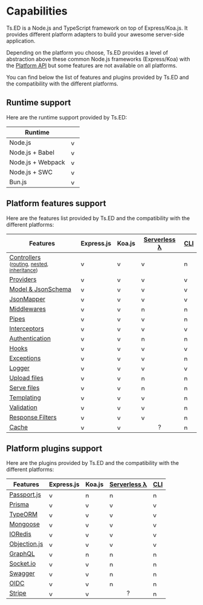 # Capabilities

Ts.ED is a Node.js and TypeScript framework on top of Express/Koa.js. It provides different platform adapters
to build your awesome server-side application.

Depending on the platform you choose, Ts.ED provides a level of abstraction above these common Node.js frameworks (Express/Koa) with the [Platform API](/docs/platform-api.md)
but some features are not available on all platforms.

You can find below the list of features and plugins provided by Ts.ED and the compatibility with the different platforms.

## Runtime support

Here are the runtime support provided by Ts.ED:

<div class="table-features">

| Runtime           |                                                     |
| ----------------- |-----------------------------------------------------|
| Node.js           | <img src="/icons/valid.svg" width="15" alt="yes"/> |
| Node.js + Babel   | <img src="/icons/valid.svg" width="15" alt="yes"/> |
| Node.js + Webpack | <img src="/icons/valid.svg" width="15" alt="yes"/> |
| Node.js + SWC     | <img src="/icons/valid.svg" width="15" alt="yes"/> |
| Bun.js            | <img src="/icons/valid.svg" width="15" alt="yes"/> |

</div>

## Platform features support

Here are the features list provided by Ts.ED and the compatibility with the different platforms:

<div class="table-features">

| Features                                                                                                                                                                                            | Express.js                                            | Koa.js                                                | [Serverless λ](/tutorials/serverless.md)               | [CLI](/docs/command.md)                                |
| --------------------------------------------------------------------------------------------------------------------------------------------------------------------------------------------------- | ----------------------------------------------------- | ----------------------------------------------------- | ------------------------------------------------------ | ------------------------------------------------------ |
| [Controllers](/docs/controllers.md) <br /> <small>([routing](/docs/controllers.md), [nested](/docs/controllers.html#nested-controllers), [inheritance](/docs/controllers.html#inheritance))</small> | <img src="/icons/valid.svg" width="15" alt="yes"/> | <img src="/icons/valid.svg" width="15" alt="yes"/> | <img src="/icons/valid.svg" width="15" alt="yes"/>  | <img src="/icons/invalid.svg" width="15" alt="no"/> |
| [Providers](/docs/providers.md)                                                                                                                                                                     | <img src="/icons/valid.svg" width="15" alt="yes"/> | <img src="/icons/valid.svg" width="15" alt="yes"/> | <img src="/icons/valid.svg" width="15" alt="yes"/>  | <img src="/icons/valid.svg" width="15" alt="yes"/>  |
| [Model & JsonSchema](/docs/model.md)                                                                                                                                                                | <img src="/icons/valid.svg" width="15" alt="yes"/> | <img src="/icons/valid.svg" width="15" alt="yes"/> | <img src="/icons/valid.svg" width="15" alt="yes"/>  | <img src="/icons/valid.svg" width="15" alt="yes"/>  |
| [JsonMapper](/docs/json-mapper.md)                                                                                                                                                                  | <img src="/icons/valid.svg" width="15" alt="yes"/> | <img src="/icons/valid.svg" width="15" alt="yes"/> | <img src="/icons/valid.svg" width="15" alt="yes"/>  | <img src="/icons/valid.svg" width="15" alt="yes"/>  |
| [Middlewares](/docs/middlewares.md)                                                                                                                                                                 | <img src="/icons/valid.svg" width="15" alt="yes"/> | <img src="/icons/valid.svg" width="15" alt="yes"/> | <img src="/icons/invalid.svg" width="15" alt="no"/> | <img src="/icons/invalid.svg" width="15" alt="no"/> |
| [Pipes](/docs/pipes.md)                                                                                                                                                                             | <img src="/icons/valid.svg" width="15" alt="yes"/> | <img src="/icons/valid.svg" width="15" alt="yes"/> | <img src="/icons/valid.svg" width="15" alt="yes"/>  | <img src="/icons/invalid.svg" width="15" alt="no"/> |
| [Interceptors](/docs/interceptors.md)                                                                                                                                                               | <img src="/icons/valid.svg" width="15" alt="yes"/> | <img src="/icons/valid.svg" width="15" alt="yes"/> | <img src="/icons/valid.svg" width="15" alt="yes"/>  | <img src="/icons/valid.svg" width="15" alt="yes"/>  |
| [Authentication](/docs/authentication.md)                                                                                                                                                           | <img src="/icons/valid.svg" width="15" alt="yes"/> | <img src="/icons/valid.svg" width="15" alt="yes"/> | <img src="/icons/invalid.svg" width="15" alt="no"/> | <img src="/icons/invalid.svg" width="15" alt="no"/> |
| [Hooks](/docs/hooks.md)                                                                                                                                                                             | <img src="/icons/valid.svg" width="15" alt="yes"/> | <img src="/icons/valid.svg" width="15" alt="yes"/> | <img src="/icons/valid.svg" width="15" alt="yes"/>  | <img src="/icons/valid.svg" width="15" alt="yes"/>  |
| [Exceptions](/docs/exceptions.md)                                                                                                                                                                   | <img src="/icons/valid.svg" width="15" alt="yes"/> | <img src="/icons/valid.svg" width="15" alt="yes"/> | <img src="/icons/valid.svg" width="15" alt="yes"/>  | <img src="/icons/invalid.svg" width="15" alt="no"/> |
| [Logger](/docs/logger.md)                                                                                                                                                                           | <img src="/icons/valid.svg" width="15" alt="yes"/> | <img src="/icons/valid.svg" width="15" alt="yes"/> | <img src="/icons/valid.svg" width="15" alt="yes"/>  | <img src="/icons/valid.svg" width="15" alt="yes"/>  |
| [Upload files](/docs/upload-files.md)                                                                                                                                                               | <img src="/icons/valid.svg" width="15" alt="yes"/> | <img src="/icons/valid.svg" width="15" alt="yes"/> | <img src="/icons/invalid.svg" width="15" alt="no"/> | <img src="/icons/invalid.svg" width="15" alt="no"/> |
| [Serve files](/docs/serve-files.md)                                                                                                                                                                 | <img src="/icons/valid.svg" width="15" alt="yes"/> | <img src="/icons/valid.svg" width="15" alt="yes"/> | <img src="/icons/invalid.svg" width="15" alt="no"/> | <img src="/icons/invalid.svg" width="15" alt="no"/> |
| [Templating](/docs/templating.md)                                                                                                                                                                   | <img src="/icons/valid.svg" width="15" alt="yes"/> | <img src="/icons/valid.svg" width="15" alt="yes"/> | <img src="/icons/valid.svg" width="15" alt="yes"/>  | <img src="/icons/invalid.svg" width="15" alt="no"/> |
| [Validation](/docs/validation.md)                                                                                                                                                                   | <img src="/icons/valid.svg" width="15" alt="yes"/> | <img src="/icons/valid.svg" width="15" alt="yes"/> | <img src="/icons/valid.svg" width="15" alt="yes"/>  | <img src="/icons/invalid.svg" width="15" alt="no"/> |
| [Response Filters](/docs/response-filter.md)                                                                                                                                                        | <img src="/icons/valid.svg" width="15" alt="yes"/> | <img src="/icons/valid.svg" width="15" alt="yes"/> | <img src="/icons/valid.svg" width="15" alt="yes"/>  | <img src="/icons/invalid.svg" width="15" alt="no"/> |
| [Cache](/docs/cache.md)                                                                                                                                                                             | <img src="/icons/valid.svg" width="15" alt="yes"/> | <img src="/icons/valid.svg" width="15" alt="yes"/> | <center>?</center>                                     | <img src="/icons/invalid.svg" width="15" alt="no"/> |

</div>

## Platform plugins support

Here are the plugins provided by Ts.ED and the compatibility with the different platforms:

<div class="table-features">

| Features                                  | Express.js                                            | Koa.js                                                 | [Serverless λ](/tutorials/serverless.md)               | [CLI](/docs/command.md)                                |
| ----------------------------------------- | ----------------------------------------------------- | ------------------------------------------------------ | ------------------------------------------------------ | ------------------------------------------------------ |
| [Passport.js](/tutorials/passport.html)   | <img src="/icons/valid.svg" width="15" alt="yes"/> | <img src="/icons/invalid.svg" width="15" alt="no"/> | <img src="/icons/invalid.svg" width="15" alt="no"/> | <img src="/icons/invalid.svg" width="15" alt="no"/> |
| [Prisma](/tutorials/prisma.html)          | <img src="/icons/valid.svg" width="15" alt="yes"/> | <img src="/icons/valid.svg" width="15" alt="yes"/>  | <img src="/icons/valid.svg" width="15" alt="yes"/>  | <img src="/icons/valid.svg" width="15" alt="yes"/>  |
| [TypeORM](/tutorials/typeorm.html)        | <img src="/icons/valid.svg" width="15" alt="yes"/> | <img src="/icons/valid.svg" width="15" alt="yes"/>  | <img src="/icons/valid.svg" width="15" alt="yes"/>  | <img src="/icons/valid.svg" width="15" alt="yes"/>  |
| [Mongoose](/tutorials/mongoose.html)      | <img src="/icons/valid.svg" width="15" alt="yes"/> | <img src="/icons/valid.svg" width="15" alt="yes"/>  | <img src="/icons/valid.svg" width="15" alt="yes"/>  | <img src="/icons/valid.svg" width="15" alt="yes"/>  |
| [IORedis](/tutorials/ioredis.html)        | <img src="/icons/valid.svg" width="15" alt="yes"/> | <img src="/icons/valid.svg" width="15" alt="yes"/>  | <img src="/icons/valid.svg" width="15" alt="yes"/>  | <img src="/icons/valid.svg" width="15" alt="yes"/>  |
| [Objection.js](/tutorials/objection.html) | <img src="/icons/valid.svg" width="15" alt="yes"/> | <img src="/icons/valid.svg" width="15" alt="yes"/>  | <img src="/icons/valid.svg" width="15" alt="yes"/>  | <img src="/icons/valid.svg" width="15" alt="yes"/>  |
| [GraphQL](/tutorials/graphql.html)        | <img src="/icons/valid.svg" width="15" alt="yes"/> | <img src="/icons/valid.svg" width="15" alt="no"/>   | <img src="/icons/invalid.svg" width="15" alt="no"/> | <img src="/icons/invalid.svg" width="15" alt="no"/> |
| [Socket.io](/tutorials/socket-io.html)    | <img src="/icons/valid.svg" width="15" alt="yes"/> | <img src="/icons/valid.svg" width="15" alt="yes"/>  | <img src="/icons/invalid.svg" width="15" alt="no"/> | <img src="/icons/invalid.svg" width="15" alt="no"/> |
| [Swagger](/tutorials/swagger.html)        | <img src="/icons/valid.svg" width="15" alt="yes"/> | <img src="/icons/valid.svg" width="15" alt="yes"/>  | <img src="/icons/invalid.svg" width="15" alt="no"/> | <img src="/icons/invalid.svg" width="15" alt="no"/> |
| [OIDC](/tutorials/oidc.html)              | <img src="/icons/valid.svg" width="15" alt="yes"/> | <img src="/icons/valid.svg" width="15" alt="yes"/>  | <img src="/icons/invalid.svg" width="15" alt="no"/> | <img src="/icons/invalid.svg" width="15" alt="no"/> |
| [Stripe](/tutorials/stripe.html)          | <img src="/icons/valid.svg" width="15" alt="yes"/> | <img src="/icons/valid.svg" width="15" alt="yes"/>  | <center>?</center>                                     | <img src="/icons/invalid.svg" width="15" alt="no"/> |

</div>
